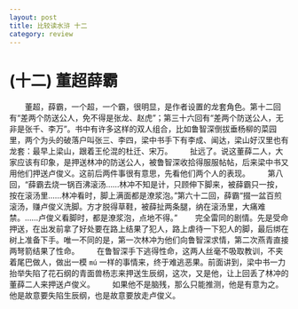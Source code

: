 ```yaml
---
layout: post
title: 比较读水浒 十二
category: review
---
```


# (十二) 董超薛霸
　　董超，薛霸，一个超，一个霸，很明显，是作者设置的龙套角色。第十二回有“差两个防送公人，免不得是张龙、赵虎”；第三十六回有“差两个防送公人，无非是张千、李万”。书中有许多这样的双人组合，比如鲁智深倒拔垂杨柳的菜园里，两个为头的破落户叫张三、李四，梁中书手下有李成、闻达，梁山好汉里也有龙套：最早上梁山，跟着王伦混的杜迁、宋万。
　　扯远了。说这董薛二人，大家应该有印象，是押送林冲的防送公人，被鲁智深收拾得服服帖帖，后来梁中书又用他们押送卢俊义。这前后两件事很有意思，先看他们两个人的表现。
　　第八回，“薛霸去烧一锅百沸滚汤……林冲不知是计，只顾伸下脚来，被薛霸只一按，按在滚汤里……林冲看时，脚上满面都是潦浆泡。”第六十二回，薛霸“掇一盆百煎滚汤，赚卢俊义洗脚。方才脱得草鞋，被薛扯两条腿，纳在滚汤里，大痛难禁。……卢俊义看脚时，都是潦浆泡，点地不得。”
　　完全雷同的剧情。先是受命押送，在出发前拿了好处要在路上结果了犯人，路上虐待一下犯人的脚，最后绑在树上准备下手。唯一不同的是，第一次林冲为他们向鲁智深求情，第二次燕青直接两弩箭结果了性命。
　　在鲁智深手下逃得性命，这两人丝毫不吸取教训，不夹着尾巴做人，做出一模 `mú` 一样的事情来，终于难逃恶果。前面讲到，梁中书一力抬举失陷了花石纲的青面兽杨志来押送生辰纲，这次，又是他，让上回丢了林冲的董薛二人来押送卢俊义。
　　如果他不是脑残，那么只能推测，他是有意为之。他是故意要失陷生辰纲，也是故意要放走卢俊义。
